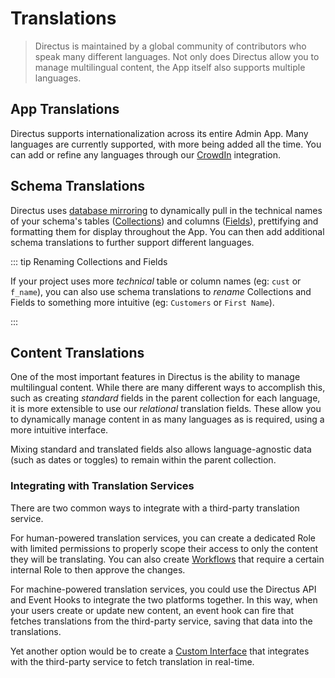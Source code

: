 # Translations

> Directus is maintained by a global community of contributors who speak many different languages. Not only does Directus allow you to manage multilingual content, the App itself also supports multiple languages.

## App Translations

Directus supports internationalization across its entire Admin App. Many languages are currently supported, with more being added all the time. You can add or refine any languages through our [CrowdIn](https://locales.directus.io/) integration.

## Schema Translations

Directus uses [database mirroring](/concepts/databases/#database-mirroring) to dynamically pull in the technical names of your schema's tables ([Collections](/concepts/collections/)) and columns ([Fields](/concepts/fields/)), prettifying and formatting them for display throughout the App. You can then add additional schema translations to further support different languages.

::: tip Renaming Collections and Fields

If your project uses more _technical_ table or column names (eg: `cust` or `f_name`), you can also use schema translations to _rename_ Collections and Fields to something more intuitive (eg: `Customers` or `First Name`).

:::

## Content Translations

One of the most important features in Directus is the ability to manage multilingual content. While there are many different ways to accomplish this, such as creating _standard_ fields in the parent collection for each language, it is more extensible to use our _relational_ translation fields. These allow you to dynamically manage content in as many languages as is required, using a more intuitive interface.

Mixing standard and translated fields also allows language-agnostic data (such as dates or toggles) to remain within the parent collection.

### Integrating with Translation Services

There are two common ways to integrate with a third-party translation service.

For human-powered translation services, you can create a dedicated Role with limited permissions to properly scope their access to only the content they will be translating. You can also create [Workflows](/guides/permissions/#configuring-workflows) that require a certain internal Role to then approve the changes.

For machine-powered translation services, you could use the Directus API and Event Hooks to integrate the two platforms together. In this way, when your users create or update new content, an event hook can fire that fetches translations from the third-party service, saving that data into the translations.

Yet another option would be to create a [Custom Interface](/guides/interfaces/) that integrates with the third-party service to fetch translation in real-time.
